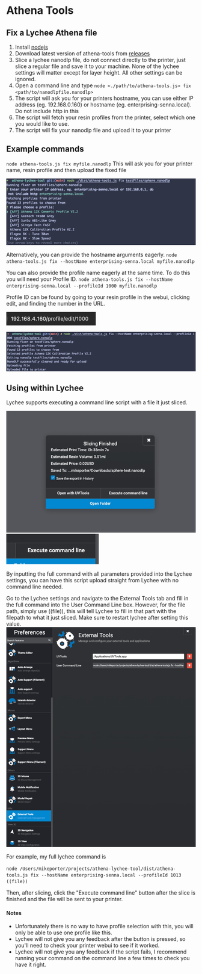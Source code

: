 # Athena Tools

## Fix a Lychee Athena file
1. Install [nodejs](https://nodejs.org/en/download)
2. Download latest version of athena-tools from [releases](https://github.com/mikeporterdev/athena-tools/releases/)
3. Slice a lychee nanodlp file, do not connect directly to the printer, just slice a regular file and save it to your machine. None of the lychee settings will matter except for layer height. All other settings can be ignored.
4. Open a command line and type `node <./path/to/athena-tools.js> fix <path/to/nanodlpfile.nanodlp>`
5. The script will ask you for your printers hostname, you can use either IP address (eg. 192.168.0.160) or hostname (eg. enterprising-senna.local). Do not include http in this
6. The script will fetch your resin profiles from the printer, select which one you would like to use.
7. The script will fix your nanodlp file and upload it to your printer

## Example commands
`node athena-tools.js fix myfile.nanodlp`
This will ask you for your printer name, resin profile and then upload the fixed file

![img.png](img.png)

Alternatively, you can provide the hostname arguments eagerly.
`node athena-tools.js fix --hostName enterprising-senna.local myfile.nanodlp`

You can also provide the profile name eagerly at the same time. To do this you will need your Profile ID. 
`node athena-tools.js fix --hostName enterprising-senna.local --profileId 1000 myfile.nanodlp`

Profile ID can be found by going to your resin profile in the webui, clicking edit, and finding the number in the URL.

![img_1.png](img_1.png)

![img_2.png](img_2.png)

## Using within Lychee

Lychee supports executing a command line script with a file it just sliced.

![img_4.png](img_4.png)![img_3.png](img_3.png)

By inputting the full command with all parameters provided into the Lychee settings, you can have this script upload 
straight from Lychee with no command line needed.

Go to the Lychee settings and navigate to the External Tools tab and fill in the full command into the User Command Line box.
However, for the file path, simply use ((file)), this will tell Lychee to fill in that part with the filepath to what it just sliced. 
Make sure to restart lychee after setting this value.
![img_5.png](img_5.png)

For example, my full lychee command is

`node /Users/mikeporter/projects/athena-lychee-tool/dist/athena-tools.js fix --hostName enterprising-senna.local --profileId 1013 ((file))`

Then, after slicing, click the "Execute command line" button after the slice is finished and the file will be sent to your printer.

#### Notes
- Unfortunately there is no way to have profile selection with this, you will only be able to use one profile like this.
- Lychee will not give you any feedback after the button is pressed, so you'll need to check your printer webui to see if it worked.
- Lychee will not give you any feedback if the script fails, I recommend running your command on the command line a few times to check you have it right.